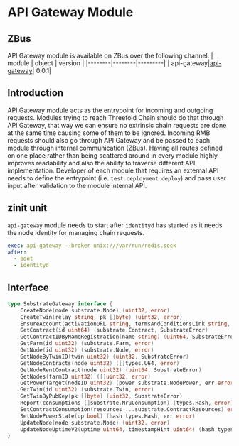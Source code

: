 # API Gateway Module

## ZBus

API Gateway module is available on ZBus over the following channel:
| module | object | version |
|--------|--------|---------|
| api-gateway|[api-gateway](#interface)| 0.0.1|

## Introduction

API Gateway module acts as the entrypoint for incoming and outgoing requests. Modules trying to reach Threefold Chain should do that through API Gateway, that way we can ensure no extrinsic chain requests are done at the same time causing some of them to be ignored. Incoming RMB requests should also go through API Gateway and be passed to each module through internal communication (ZBus). Having all routes defined on one place rather than being scattered around in every module highly improves readability and also the ability to traverse different API implementation. Developer of each module that requires an external API needs to define the entrypoint (i.e. `test.deployment.deploy`) and pass user input after validation to the module internal API.

## zinit unit

`api-gateway` module needs to start after `identityd` has started as it needs the node identity for managing chain requests.

```yaml
exec: api-gateway --broker unix:///var/run/redis.sock
after:
  - boot
  - identityd
```

## Interface

```go
type SubstrateGateway interface {
    CreateNode(node substrate.Node) (uint32, error)
    CreateTwin(relay string, pk []byte) (uint32, error)
    EnsureAccount(activationURL string, termsAndConditionsLink string, termsAndConditionsHash string) (info substrate.AccountInfo, err error)
    GetContract(id uint64) (substrate.Contract, SubstrateError)
    GetContractIDByNameRegistration(name string) (uint64, SubstrateError)
    GetFarm(id uint32) (substrate.Farm, error)
    GetNode(id uint32) (substrate.Node, error)
    GetNodeByTwinID(twin uint32) (uint32, SubstrateError)
    GetNodeContracts(node uint32) ([]types.U64, error)
    GetNodeRentContract(node uint32) (uint64, SubstrateError)
    GetNodes(farmID uint32) ([]uint32, error)
    GetPowerTarget(nodeID uint32) (power substrate.NodePower, err error)
    GetTwin(id uint32) (substrate.Twin, error)
    GetTwinByPubKey(pk []byte) (uint32, SubstrateError)
    Report(consumptions []substrate.NruConsumption) (types.Hash, error)
    SetContractConsumption(resources ...substrate.ContractResources) error
    SetNodePowerState(up bool) (hash types.Hash, err error)
    UpdateNode(node substrate.Node) (uint32, error)
    UpdateNodeUptimeV2(uptime uint64, timestampHint uint64) (hash types.Hash, err error)
}
```
